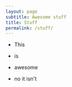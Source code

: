 ```yaml
---
layout: page
subtitle: Awesome stuff
title: Stuff
permalink: /stuff/
---
```


* This
* is
* awesome

* no it isn't